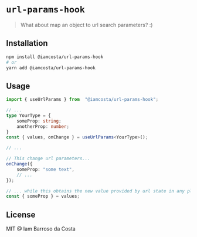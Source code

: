# `url-params-hook`

> What about map an object to url search parameters? :)

## Installation

```bash
npm install @iamcosta/url-params-hook
# or
yarn add @iamcosta/url-params-hook
```

## Usage

```ts
import { useUrlParams } from  "@iamcosta/url-params-hook";

// ...
type YourType = {
    someProp: string;
    anotherProp: number;
}
const { values, onChange } = useUrlParams<YourType>();

// ...

// This change url parameters...
onChange({
    someProp: "some text",
    // ...
});

// ... while this obtains the new value provided by url state in any place
const { someProp } = values;
```

## License

MIT @ Iam Barroso da Costa
